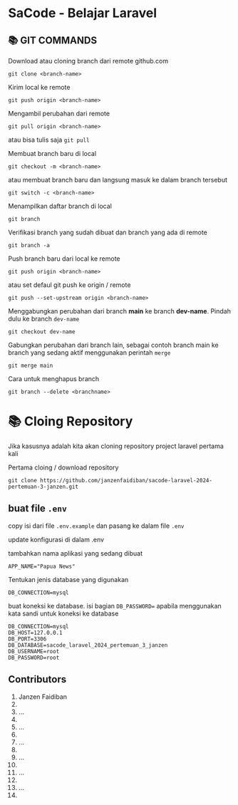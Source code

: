 # SaCode - Belajar Laravel 

## 📚 GIT COMMANDS

Download atau cloning branch dari remote github.com
```
git clone <branch-name>
```

Kirim local ke remote
```
git push origin <branch-name>
```

Mengambil perubahan dari remote 
```
git pull origin <branch-name>
```

atau bisa tulis saja ```git pull```

Membuat branch baru di local
```
git checkout -m <branch-name>
```
atau membuat branch baru dan langsung masuk ke dalam branch tersebut
```
git switch -c <branch-name>
```

Menampilkan daftar branch di local
```
git branch
```

Verifikasi branch yang sudah dibuat dan branch yang ada di remote
```
git branch -a
```

Push branch baru dari local ke remote
```
git push origin <branch-name>
```
atau set defaul git push ke origin / remote
```
git push --set-upstream origin <branch-name>
```

Menggabungkan perubahan dari branch <b>main</b> ke branch <b>dev-name</b>. 
Pindah dulu ke branch ```dev-name```
```
git checkout dev-name
```
Gabungkan perubahan dari branch lain, sebagai contoh branch main ke branch yang sedang aktif menggunakan perintah ```merge```
```
git merge main
```
Cara untuk menghapus branch
```
git branch --delete <branchname>
```


# 📚 Cloing Repository

Jika kasusnya adalah kita akan cloning repository project laravel pertama kali

Pertama cloing / download repository
```
git clone https://github.com/janzenfaidiban/sacode-laravel-2024-pertemuan-3-janzen.git
```

## buat file ```.env```

copy isi dari file ```.env.example``` dan pasang ke dalam file ```.env```

update konfigurasi di dalam .env

tambahkan nama aplikasi yang sedang dibuat
```
APP_NAME="Papua News"
```

Tentukan jenis database yang digunakan
```
DB_CONNECTION=mysql
```

buat koneksi ke database. isi bagian ```DB_PASSWORD=``` apabila menggunakan kata sandi untuk koneksi ke database
```
DB_CONNECTION=mysql
DB_HOST=127.0.0.1
DB_PORT=3306
DB_DATABASE=sacode_laravel_2024_pertemuan_3_janzen
DB_USERNAME=root
DB_PASSWORD=root
```


## Contributors

<ol>
    <li>Janzen Faidiban<li>
    <li>...<li>
    <li>...<li>
    <li>...<li>
    <li>...<li>
    <li>...<li>
    <li>...<li>
</ol>
